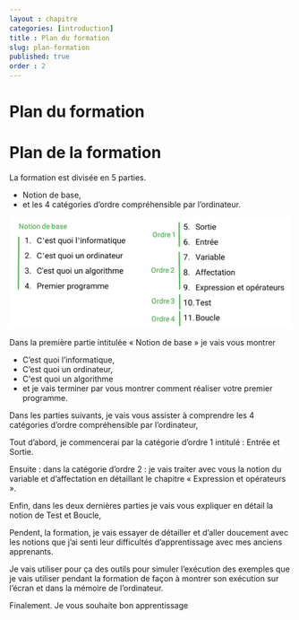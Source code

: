 ```yaml
---
layout : chapitre
categories: [introduction]
title : Plan du formation
slug: plan-formation
published: true
order : 2
---
```


# Plan du formation

# Plan de la formation

La formation est divisée en 5 parties.

- Notion de base, 
- et les 4 catégories d’ordre compréhensible par l’ordinateur.
  
![plan de la formation](images/plan-formation.png)

Dans la première partie intitulée « Notion de base » je vais vous montrer 

-	C’est quoi l’informatique, 
-	C’est quoi un ordinateur, 
-	C'est quoi un algorithme 
-	et je vais terminer par vous montrer comment réaliser votre premier programme. 

Dans les parties suivants, je vais vous assister à comprendre les 4 catégories d’ordre compréhensible par l’ordinateur,

Tout d’abord, je commencerai par la catégorie d’ordre 1 intitulé : Entrée et Sortie.

Ensuite : dans la catégorie d’ordre 2 : je vais traiter avec vous la notion du variable et d’affectation en détaillant le chapitre « Expression et opérateurs ».

Enfin, dans les deux dernières parties je vais vous expliquer en détail la notion de Test et Boucle,

Pendent, la formation, je vais essayer de détailler et d’aller doucement avec les notions que j’ai senti leur difficultés d’apprentissage avec mes anciens apprenants.

Je vais utiliser pour ça des outils pour simuler l’exécution des exemples que je vais utiliser pendant la formation de façon à montrer son exécution sur l’écran et dans la mémoire de l’ordinateur.

Finalement. Je vous souhaite bon apprentissage



